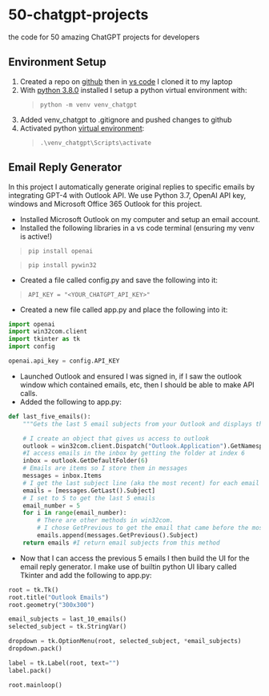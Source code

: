 # 50-chatgpt-projects
the code for 50 amazing ChatGPT projects for developers

## Environment Setup
1. Created a repo on [github](https://docs.github.com/en/repositories/creating-and-managing-repositories/cloning-a-repository) then in [vs code](https://code.visualstudio.com/download) I cloned it to my laptop
2. With [python 3.8.0](https://www.python.org/downloads/release/python-380/) installed I setup a python virtual environment with: 
    >```python -m venv venv_chatgpt```
3. Added venv_chatgpt to .gitignore and pushed changes to github
4. Activated python [virtual environment](https://docs.python.org/3/library/venv.html):
    >```.\venv_chatgpt\Scripts\activate```

## Email Reply Generator
In this project I automatically generate original replies to specific emails by integrating GPT-4 with Outlook API. We use Python 3.7, OpenAI API key, windows and Microsoft Office 365 Outlook for this project.

* Installed Microsoft Outlook on my computer and setup an email account.
* Installed the following libraries in a vs code terminal (ensuring my venv is active!)
>```pip install openai```

>```pip install pywin32```
* Created a file called config.py and save the following into it:
> ```API_KEY = "<YOUR_CHATGPT_API_KEY>"```
* Created a new file called app.py and place the following into it:
```python
import openai
import win32com.client
import tkinter as tk
import config

openai.api_key = config.API_KEY
```
* Launched Outlook and ensured I was signed in, if I saw the outlook window which contained emails, etc, then I should be able to make API calls.
* Added the following to app.py:
```python
def last_five_emails():
    """Gets the last 5 email subjects from your Outlook and displays them."""

    # I create an object that gives us access to outlook
    outlook = win32com.client.Dispatch("Outlook.Application").GetNamespace("MAPI")
    #I access emails in the inbox by getting the folder at index 6
    inbox = outlook.GetDefaultFolder(6)
    # Emails are items so I store them in messages
    messages = inbox.Items
    # I get the last subject line (aka the most recent) for each email chain
    emails = [messages.GetLast().Subject]
    # I set to 5 to get the last 5 emails
    email_number = 5
    for i in range(email_number):
        # There are other methods in win32com. 
        # I chose GetPrevious to get the email that came before the most recent email in the chain
        emails.append(messages.GetPrevious().Subject)
    return emails #I return email subjects from this method
```
* Now that I can access the previous 5 emails I then build the UI for the email reply generator. I make use of builtin python UI libary called Tkinter and add the following to app.py:
```python
root = tk.Tk()
root.title("Outlook Emails")
root.geometry("300x300")

email_subjects = last_10_emails()
selected_subject = tk.StringVar()

dropdown = tk.OptionMenu(root, selected_subject, *email_subjects)
dropdown.pack()

label = tk.Label(root, text="")
label.pack()

root.mainloop()

```